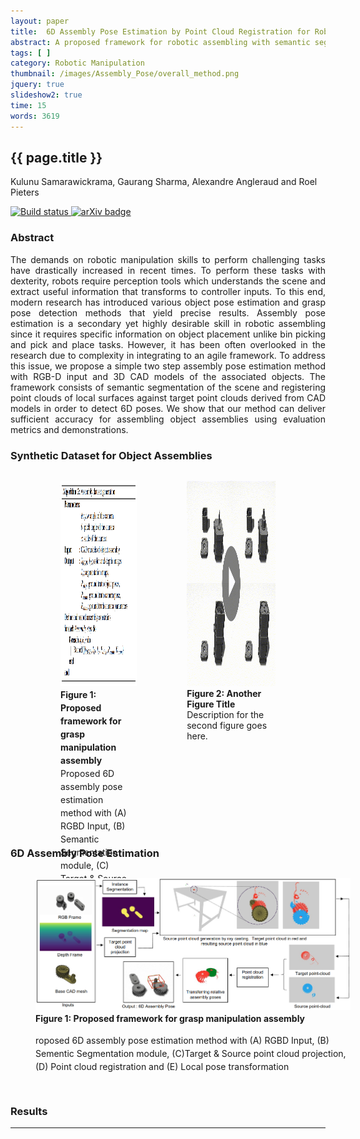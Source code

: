 ```yaml
---
layout: paper
title:  6D Assembly Pose Estimation by Point Cloud Registration for Robot Manipulation  
abstract: A proposed framework for robotic assembling with semantic segmentation of the scene and registering point clouds of local surfaces against target point clouds derived from CAD models in order to detect 6D assembly poses.
tags: [ ]
category: Robotic Manipulation
thumbnail: /images/Assembly_Pose/overall_method.png
jquery: true
slideshow2: true
time: 15
words: 3619
---
```


## {{ page.title }}

Kulunu Samarawickrama, Gaurang Sharma, Alexandre Angleraud and Roel Pieters

<div>
    <a href="https://github.com/KulunuOS">
      <img src="https://img.shields.io/badge/-GitHub-181717?style=flat-square&logo=github&logoColor=white&link=https://github.com/minoveaz" height="35" alt="Build status"/>
    </a>
    <a href="https://arxiv.org/abs/ARXIV_ID">
      <img src="https://img.shields.io/badge/arXiv-ARXIV_ID-blue" height="35" alt="arXiv badge"/>
    </a>
</div> 

### Abstract

<div style="max-width: 1000px;  text-align: justify;">

<p>The demands on robotic manipulation skills to perform challenging tasks have drastically increased in recent times. To perform these tasks with dexterity, robots require perception tools which understands the scene and extract useful information that transforms to controller inputs. To this end, modern research has introduced various object pose estimation and grasp pose detection methods that yield precise results. Assembly pose estimation is a secondary yet highly desirable skill in robotic assembling since it requires specific information on object placement unlike bin picking and pick and place tasks. However, it has been often overlooked in the research due to complexity in integrating to an agile framework. To address this issue, we propose a simple two step assembly pose estimation method with RGB-D input and 3D CAD models of the associated objects. The framework consists of semantic segmentation of the scene and registering point clouds of local surfaces against target point clouds derived from CAD models in order to detect 6D poses. We show that our method can deliver sufficient accuracy for assembling object assemblies using evaluation metrics and demonstrations.</p>
</div>

### Synthetic Dataset for Object Assemblies

<div>
<figure style="display: flex; justify-content: flex-start; text-align: left;">
  <figure style="width: 50%;">
    <img class="img" src="/images/Assembly_Pose/Algorithm_2.png" style="height: 60%;">
    <figcaption style="text-align: left; line-height: 1.5em; max-width: 400px;">
      <b>Figure 1: Proposed framework for grasp manipulation assembly</b><br>
      Proposed 6D assembly pose estimation method with (A) RGBD Input, (B) Semantic Segmentation module, (C) Target & Source point cloud projection, (D) Point cloud registration, and (E) Local pose transformation
    </figcaption>
  </figure>
  <figure style="width: 58%;">
    <img class="img-animate" src="/images/Assembly_Pose/Nema_result1.png" style="height: 60%">
    <figcaption style="text-align: left; line-width: 1.5em;">
      <b>Figure 2: Another Figure Title</b><br>
      Description for the second figure goes here.
    </figcaption>
  </figure>
</figure>
</div>

### 6D Assembly Pose Estimation

<div style="text-align: center">
<figure style="width: 100%; display: inline-block;">
  <img class="img" src="/images/Assembly_Pose/framework.png">
  <figcaption style="text-align: left; line-height: 1.5em;"><b> Figure 1: Proposed framework for grasp manipulation assembly</b>  <p>roposed 6D assembly pose estimation method with (A) RGBD Input, (B) Sementic Segmentation module, (C)Target & Source point cloud projection, (D) Point cloud registration and (E) Local pose transformation </p></figcaption>
</figure>
</div>

### Results

---
